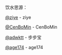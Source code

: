 饮水思源：

[@ziye](https://github.com/6Svip120apk69/gitee_q8qsTAUA_cThxc1RBVUE/tree/main) - ziye

[@CenBoMin](https://github.com/CenBoMin/GithubSync) - CenBoMin


[@adwktt](https://github.com/adwktt/adwktt) - 步步宝

[@age174](https://github.com/age174/-) - age174
